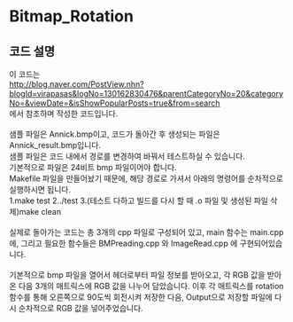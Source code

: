 Bitmap_Rotation
=====

코드 설명
-----

이 코드는
<br>
http://blog.naver.com/PostView.nhn?blogId=virapasas&logNo=130162830476&parentCategoryNo=20&categoryNo=&viewDate=&isShowPopularPosts=true&from=search
<br>에서 참조하며 작성한 코드입니다.
<br><br>
샘플 파일은 Annick.bmp이고, 코드가 돌아간 후 생성되는 파일은 Annick_result.bmp입니다.
<br>
샘플 파일은 코드 내에서 경로를 변경하여 바꿔서 테스트하실 수 있습니다.
<br>
기본적으로 파일은 24비트 bmp 파일이어야 합니다.
<br>
Makefile 파일을 만들어놨기 때문에, 해당 경로로 가셔서 아래의 명령어를 순차적으로 실행하시면 됩니다.
<br>
1.make test
2../test
3.(테스트 다하고 빌드를 다시 할 때 .o 파일 및 생성된 파일 삭제)make clean
<br><br>
실제로 돌아가는 코드는 총 3개의 cpp 파일로 구성되어 있고, main 함수는 main.cpp에, 그리고 필요한 함수들은 BMPreading.cpp 와 ImageRead.cpp 에 구현되어있습니다.
<br><br>
기본적으로 bmp 파일을 열어서 헤더로부터 파일 정보를 받아오고, 각 RGB 값을 받아온 다음 3개의 매트릭스에 RGB 값을 나누어 담았습니다. 이후 각 매트릭스를 rotation 함수를 통해 오른쪽으로 90도씩 회전시켜 저장한 다음, Output으로 저장할 파일에 다시 순차적으로 RGB 값을 넣어주었습니다.
<br><br>
